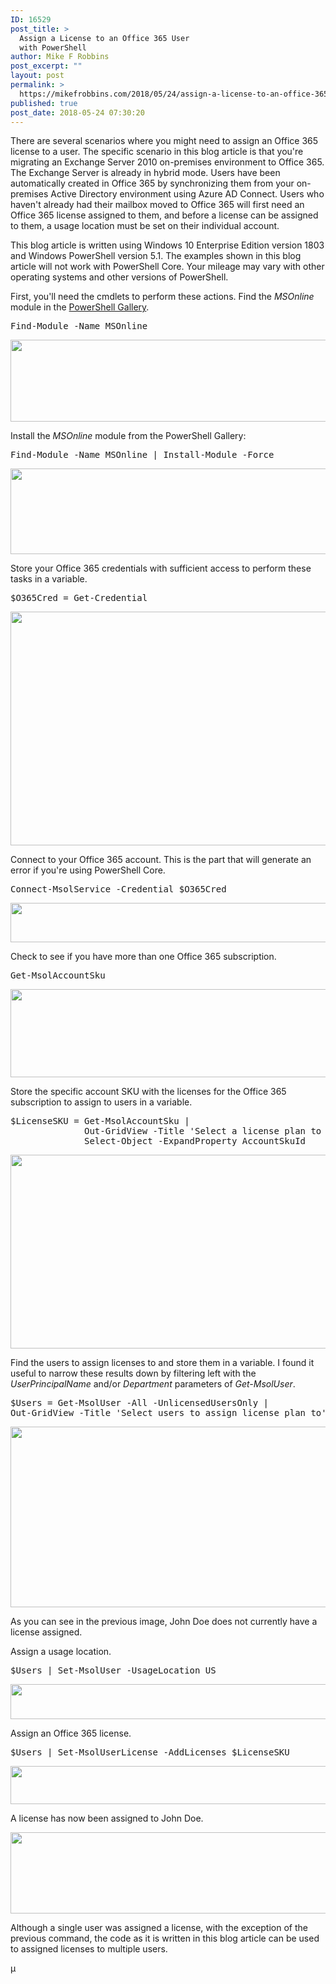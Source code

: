 ```yaml
---
ID: 16529
post_title: >
  Assign a License to an Office 365 User
  with PowerShell
author: Mike F Robbins
post_excerpt: ""
layout: post
permalink: >
  https://mikefrobbins.com/2018/05/24/assign-a-license-to-an-office-365-user-with-powershell/
published: true
post_date: 2018-05-24 07:30:20
---
```

There are several scenarios where you might need to assign an Office 365 license to a user. The specific scenario in this blog article is that you're migrating an Exchange Server 2010 on-premises environment to Office 365. The Exchange Server is already in hybrid mode. Users have been automatically created in Office 365 by synchronizing them from your on-premises Active Directory environment using Azure AD Connect. Users who haven't already had their mailbox moved to Office 365 will first need an Office 365 license assigned to them, and before a license can be assigned to them, a usage location must be set on their individual account.

This blog article is written using Windows 10 Enterprise Edition version 1803 and Windows PowerShell version 5.1. The examples shown in this blog article will not work with PowerShell Core. Your mileage may vary with other operating systems and other versions of PowerShell.

First, you'll need the cmdlets to perform these actions. Find the <em>MSOnline</em> module in the <a href="https://www.powershellgallery.com/" target="_blank" rel="noopener">PowerShell Gallery</a>.
<pre class="lang:ps decode:true">Find-Module -Name MSOnline</pre>
<a href="http://mikefrobbins.com/wp-content/uploads/2018/05/o365-assignlicense1a.png"><img class="alignnone size-full wp-image-16530" src="http://mikefrobbins.com/wp-content/uploads/2018/05/o365-assignlicense1a.png" alt="" width="859" height="131" /></a>

Install the <em>MSOnline</em> module from the PowerShell Gallery:
<pre class="lang:ps decode:true">Find-Module -Name MSOnline | Install-Module -Force</pre>
<a href="http://mikefrobbins.com/wp-content/uploads/2018/05/o365-assignlicense2a.png"><img class="alignnone size-full wp-image-16531" src="http://mikefrobbins.com/wp-content/uploads/2018/05/o365-assignlicense2a.png" alt="" width="859" height="137" /></a>

Store your Office 365 credentials with sufficient access to perform these tasks in a variable.
<pre class="lang:ps decode:true">$O365Cred = Get-Credential
</pre>
<a href="http://mikefrobbins.com/wp-content/uploads/2018/05/o365-assignlicense3a.png"><img class="alignnone size-full wp-image-16533" src="http://mikefrobbins.com/wp-content/uploads/2018/05/o365-assignlicense3a.png" alt="" width="859" height="374" /></a>

Connect to your Office 365 account. This is the part that will generate an error if you're using PowerShell Core.
<pre class="lang:ps decode:true">Connect-MsolService -Credential $O365Cred</pre>
<a href="http://mikefrobbins.com/wp-content/uploads/2018/05/o365-assignlicense4a.png"><img class="alignnone size-full wp-image-16534" src="http://mikefrobbins.com/wp-content/uploads/2018/05/o365-assignlicense4a.png" alt="" width="859" height="63" /></a>

Check to see if you have more than one Office 365 subscription.
<pre class="lang:ps decode:true">Get-MsolAccountSku</pre>
<a href="http://mikefrobbins.com/wp-content/uploads/2018/05/o365-assignlicense5a.png"><img class="alignnone size-full wp-image-16535" src="http://mikefrobbins.com/wp-content/uploads/2018/05/o365-assignlicense5a.png" alt="" width="859" height="141" /></a>

Store the specific account SKU with the licenses for the Office 365 subscription to assign to users in a variable.
<pre class="lang:ps decode:true">$LicenseSKU = Get-MsolAccountSku |
              Out-GridView -Title 'Select a license plan to assign to users' -OutputMode Single |
              Select-Object -ExpandProperty AccountSkuId</pre>
<a href="http://mikefrobbins.com/wp-content/uploads/2018/05/o365-assignlicense6a.png"><img class="alignnone size-full wp-image-16536" src="http://mikefrobbins.com/wp-content/uploads/2018/05/o365-assignlicense6a.png" alt="" width="859" height="310" /></a>

Find the users to assign licenses to and store them in a variable. I found it useful to narrow these results down by filtering left with the <em>UserPrincipalName</em> and/or <em>Department</em> parameters of <em>Get-MsolUser</em>.
<pre class="lang:ps decode:true">$Users = Get-MsolUser -All -UnlicensedUsersOnly |
Out-GridView -Title 'Select users to assign license plan to' -OutputMode Multiple</pre>
<a href="http://mikefrobbins.com/wp-content/uploads/2018/05/o365-assignlicense7a.png"><img class="alignnone size-full wp-image-16538" src="http://mikefrobbins.com/wp-content/uploads/2018/05/o365-assignlicense7a.png" alt="" width="859" height="289" /></a>

As you can see in the previous image, John Doe does not currently have a license assigned.

Assign a usage location.
<pre class="lang:ps decode:true">$Users | Set-MsolUser -UsageLocation US</pre>
<a href="http://mikefrobbins.com/wp-content/uploads/2018/05/o365-assignlicense9a.png"><img class="alignnone size-full wp-image-16540" src="http://mikefrobbins.com/wp-content/uploads/2018/05/o365-assignlicense9a.png" alt="" width="859" height="56" /></a>

Assign an Office 365 license.
<pre class="lang:ps decode:true">$Users | Set-MsolUserLicense -AddLicenses $LicenseSKU</pre>
<a href="http://mikefrobbins.com/wp-content/uploads/2018/05/o365-assignlicense8a.png"><img class="alignnone size-full wp-image-16539" src="http://mikefrobbins.com/wp-content/uploads/2018/05/o365-assignlicense8a.png" alt="" width="859" height="61" /></a>

A license has now been assigned to John Doe.

<a href="http://mikefrobbins.com/wp-content/uploads/2018/05/o365-assignlicense11a.png"><img class="alignnone size-full wp-image-16545" src="http://mikefrobbins.com/wp-content/uploads/2018/05/o365-assignlicense11a.png" alt="" width="859" height="130" /></a>

Although a single user was assigned a license, with the exception of the previous command, the code as it is written in this blog article can be used to assigned licenses to multiple users.

µ